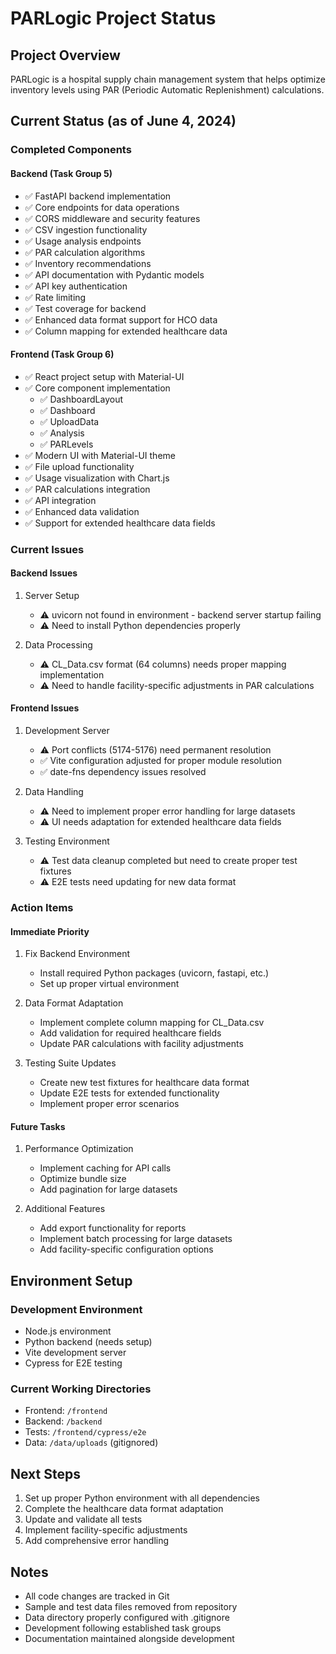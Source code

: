# PARLogic Project Status

## Project Overview
PARLogic is a hospital supply chain management system that helps optimize inventory levels using PAR (Periodic Automatic Replenishment) calculations.

## Current Status (as of June 4, 2024)

### Completed Components

#### Backend (Task Group 5)
- ✅ FastAPI backend implementation
- ✅ Core endpoints for data operations
- ✅ CORS middleware and security features
- ✅ CSV ingestion functionality
- ✅ Usage analysis endpoints
- ✅ PAR calculation algorithms
- ✅ Inventory recommendations
- ✅ API documentation with Pydantic models
- ✅ API key authentication
- ✅ Rate limiting
- ✅ Test coverage for backend
- ✅ Enhanced data format support for HCO data
- ✅ Column mapping for extended healthcare data

#### Frontend (Task Group 6)
- ✅ React project setup with Material-UI
- ✅ Core component implementation
  - ✅ DashboardLayout
  - ✅ Dashboard
  - ✅ UploadData
  - ✅ Analysis
  - ✅ PARLevels
- ✅ Modern UI with Material-UI theme
- ✅ File upload functionality
- ✅ Usage visualization with Chart.js
- ✅ PAR calculations integration
- ✅ API integration
- ✅ Enhanced data validation
- ✅ Support for extended healthcare data fields

### Current Issues

#### Backend Issues
1. Server Setup
   - ⚠️ uvicorn not found in environment - backend server startup failing
   - ⚠️ Need to install Python dependencies properly

2. Data Processing
   - ⚠️ CL_Data.csv format (64 columns) needs proper mapping implementation
   - ⚠️ Need to handle facility-specific adjustments in PAR calculations

#### Frontend Issues
1. Development Server
   - ⚠️ Port conflicts (5174-5176) need permanent resolution
   - ✅ Vite configuration adjusted for proper module resolution
   - ✅ date-fns dependency issues resolved

2. Data Handling
   - ⚠️ Need to implement proper error handling for large datasets
   - ⚠️ UI needs adaptation for extended healthcare data fields

3. Testing Environment
   - ⚠️ Test data cleanup completed but need to create proper test fixtures
   - ⚠️ E2E tests need updating for new data format

### Action Items

#### Immediate Priority
1. Fix Backend Environment
   - Install required Python packages (uvicorn, fastapi, etc.)
   - Set up proper virtual environment

2. Data Format Adaptation
   - Implement complete column mapping for CL_Data.csv
   - Add validation for required healthcare fields
   - Update PAR calculations with facility adjustments

3. Testing Suite Updates
   - Create new test fixtures for healthcare data format
   - Update E2E tests for extended functionality
   - Implement proper error scenarios

#### Future Tasks
1. Performance Optimization
   - Implement caching for API calls
   - Optimize bundle size
   - Add pagination for large datasets

2. Additional Features
   - Add export functionality for reports
   - Implement batch processing for large datasets
   - Add facility-specific configuration options

## Environment Setup

### Development Environment
- Node.js environment
- Python backend (needs setup)
- Vite development server
- Cypress for E2E testing

### Current Working Directories
- Frontend: `/frontend`
- Backend: `/backend`
- Tests: `/frontend/cypress/e2e`
- Data: `/data/uploads` (gitignored)

## Next Steps
1. Set up proper Python environment with all dependencies
2. Complete the healthcare data format adaptation
3. Update and validate all tests
4. Implement facility-specific adjustments
5. Add comprehensive error handling

## Notes
- All code changes are tracked in Git
- Sample and test data files removed from repository
- Data directory properly configured with .gitignore
- Development following established task groups
- Documentation maintained alongside development 